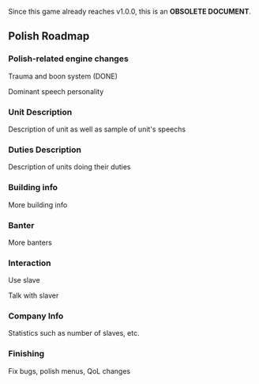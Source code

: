 Since this game already reaches v1.0.0, this is an **OBSOLETE DOCUMENT**.

## Polish Roadmap

### Polish-related engine changes

Trauma and boon system (DONE)

Dominant speech personality

### Unit Description

Description of unit as well as sample of unit's speechs

### Duties Description

Description of units doing their duties

### Building info

More building info

### Banter

More banters

### Interaction

Use slave

Talk with slaver

### Company Info

Statistics such as number of slaves, etc.

### Finishing

Fix bugs, polish menus, QoL changes

